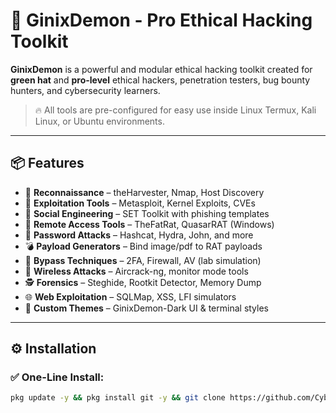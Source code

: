 # 👿 GinixDemon - Pro Ethical Hacking Toolkit

**GinixDemon** is a powerful and modular ethical hacking toolkit created for **green hat** and **pro-level** ethical hackers, penetration testers, bug bounty hunters, and cybersecurity learners.

> 🔥 All tools are pre-configured for easy use inside Linux Termux, Kali Linux, or Ubuntu environments.

---

## 📦 Features

- 🎯 **Reconnaissance** – theHarvester, Nmap, Host Discovery
- 🚀 **Exploitation Tools** – Metasploit, Kernel Exploits, CVEs
- 🧠 **Social Engineering** – SET Toolkit with phishing templates
- 🐀 **Remote Access Tools** – TheFatRat, QuasarRAT (Windows)
- 🔐 **Password Attacks** – Hashcat, Hydra, John, and more
- 💣 **Payload Generators** – Bind image/pdf to RAT payloads
- 🧬 **Bypass Techniques** – 2FA, Firewall, AV (lab simulation)
- 📡 **Wireless Attacks** – Aircrack-ng, monitor mode tools
- 🕵️ **Forensics** – Steghide, Rootkit Detector, Memory Dump
- 🌐 **Web Exploitation** – SQLMap, XSS, LFI simulators
- 🎨 **Custom Themes** – GinixDemon-Dark UI & terminal styles

---

## ⚙️ Installation

### ✅ One-Line Install:
```bash
pkg update -y && pkg install git -y && git clone https://github.com/CyberVansh-coder/GinixDemon.git && cd GinixDemon && bash install.sh
